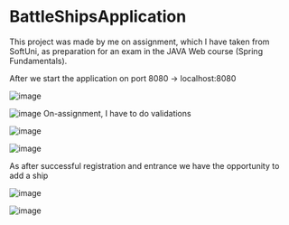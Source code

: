 # BattleShipsApplication
This project was made by me on assignment, which I have taken from SoftUni, as preparation for an exam in the JAVA Web course (Spring Fundamentals).

After we start the application on port 8080 -> localhost:8080

![image](https://user-images.githubusercontent.com/104733258/199093067-eed25818-f4d3-478f-afa2-1b13a387016b.png)

![image](https://user-images.githubusercontent.com/104733258/199093635-d2d1981f-c343-433c-8581-b7ddb5eebd2a.png)
Оn-assignment, I have to do validations

![image](https://user-images.githubusercontent.com/104733258/199093661-bf1525c8-c8f6-4a31-8fcd-47354ebed115.png)

![image](https://user-images.githubusercontent.com/104733258/199093732-0391bc38-26aa-4e4a-89fd-482215993c42.png)

As after successful registration and entrance we have the opportunity to add a ship

![image](https://user-images.githubusercontent.com/104733258/199095496-a99559ab-1993-4c49-8297-98607ebc0392.png)
 
 ![image](https://user-images.githubusercontent.com/104733258/199095725-eb4c5efe-51bb-439b-84c1-462dcb953be8.png)


